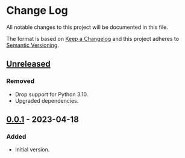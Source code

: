 # Change Log
All notable changes to this project will be documented in this file.

The format is based on [Keep a Changelog](http://keepachangelog.com/)
and this project adheres to [Semantic Versioning](http://semver.org/).


## [Unreleased]


### Removed
- Drop support for Python 3.10.
- Upgraded dependencies.


## [0.0.1] - 2023-04-18
### Added
- Initial version.


<!-- links -->
[Unreleased]: https://github.com/plandes/spanmatch/compare/v0.0.1...HEAD
[0.0.1]: https://github.com/plandes/spanmatch/compare/v0.0.0...v0.0.1
